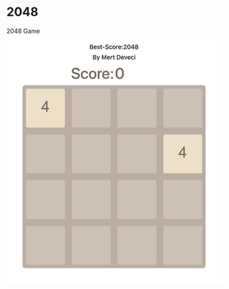 # 2048
2048 Game
![alt text](https://github.com/mertdeveci/2048/blob/main/screenshot_.png?raw=true)
